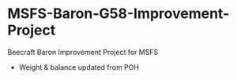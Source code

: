 # MSFS-Baron-G58-Improvement-Project
Beecraft Baron Improvement Project for MSFS

* Weight & balance updated from POH